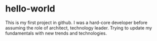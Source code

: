 # hello-world
This is my first project in github. I was a hard-core developer before assuming the role of architect, technology leader. Trying to update my fundamentals with new trends and technologies.
